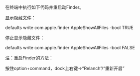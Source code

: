 在终端中执行如下代码并重启动Finder。

显示隐藏文件：

defaults write com.apple.finder AppleShowAllFiles -bool TRUE

停止显示隐藏文件：

defaults write com.apple.finder AppleShowAllFiles -bool FALSE

 

注：重启Finder的方法：

按住option+command，dock上右键->“Relanch”/“重新开启”